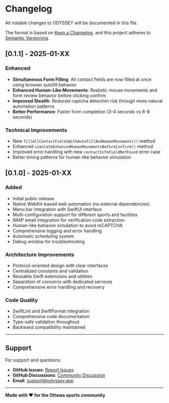 # Changelog

All notable changes to ODYSSEY will be documented in this file.

The format is based on [Keep a Changelog](https://keepachangelog.com/en/1.0.0/),
and this project adheres to [Semantic Versioning](https://semver.org/spec/v2.0.0.html).

## [0.1.1] - 2025-01-XX

### Enhanced

- **Simultaneous Form Filling**: All contact fields are now filled at once using browser autofill behavior
- **Enhanced Human-Like Movements**: Realistic mouse movements and form review behavior before clicking confirm
- **Improved Stealth**: Reduced captcha detection risk through more natural automation patterns
- **Better Performance**: Faster form completion (3-4 seconds vs 6-8 seconds)

### Technical Improvements

- New `fillAllContactFieldsWithAutofillAndHumanMovements()` method
- Enhanced `simulateEnhancedHumanMovementsBeforeConfirm()` method
- Improved error handling with new `contactInfoFieldNotFound` error case
- Better timing patterns for human-like behavior simulation

## [0.1.0] - 2025-01-XX

### Added

- Initial public release
- Native WebKit-based web automation (no external dependencies)
- Menu bar integration with SwiftUI interface
- Multi-configuration support for different sports and facilities
- IMAP email integration for verification code extraction
- Human-like behavior simulation to avoid reCAPTCHA
- Comprehensive logging and error handling
- Automatic scheduling system
- Debug window for troubleshooting

### Architecture Improvements

- Protocol-oriented design with clear interfaces
- Centralized constants and validation
- Reusable Swift extensions and utilities
- Separation of concerns with dedicated services
- Comprehensive error handling and recovery

### Code Quality

- SwiftLint and SwiftFormat integration
- Comprehensive code documentation
- Type-safe validation throughout
- Backward compatibility maintained

---

## Support

For support and questions:

- **GitHub Issues**: [Report Issues](https://github.com/Amet13/ODYSSEY/issues)
- **GitHub Discussions**: [Community Discussion](https://github.com/Amet13/ODYSSEY/discussions)
- **Email**: support@odyssey.app

---

**Made with ❤️ for the Ottawa sports community**
